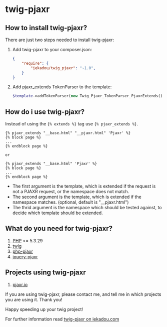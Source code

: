 # twig-pjaxr

## How to install twig-pjaxr?

There are just two steps needed to install twig-pjaxr:

1. Add twig-pjaxr to your composer.json:

	```json
	{
        "require": {
            "iekadou/twig_pjaxr": "~1.0",
        }
    }
	```

2. Add pjaxr_extends TokenParser to the template:

    ```php
    $template->addTokenParser(new Twig_Pjaxr_TokenParser_PjaxrExtends());
	```

## How do i use twig-pjaxr?

Instead of using the `{% extends %}` tag use `{% pjaxr_extends %}`.

```twig
{% pjaxr_extends "__base.html" "__pjaxr.html" 'Pjaxr' %}
{% block page %}
...
{% endblock page %}

or

{% pjaxr_extends "__base.html" 'Pjaxr' %}
{% block page %}
...
{% endblock page %}
```
- The first argument is the template, which is extended if the request is not a PJAXR request, or the namespace does not match.
- The second argument is the template, which is extended if the namespace matches. (optional, default is "__pjaxr.html")
- The thrid argument is the namespace which should be tested against, to decide which template should be extended.

## What do you need for twig-pjaxr?

1. [PHP](http://php.net) >= 5.3.29
2. [twig](https://github.com/twigphp/Twig)
3. [php-pjaxr](https://github.com/iekadou/php-pjaxr)
4. [jquery-pjaxr](https://github.com/minddust/jquery-pjaxr)

## Projects using twig-pjaxr

1. [pjaxr.io](https://github.com/iekadou/pjaxr-io)

If you are using twig-pjaxr, please contact me, and tell me in which projects you are using it. Thank you!

Happy speeding up your twig project!

For further information read [twig-pjaxr on iekadou.com](http://www.iekadou.com/programming/twig-pjaxr)
